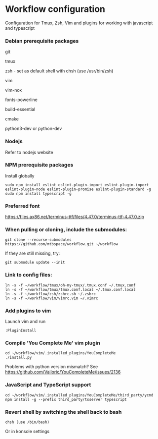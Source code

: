 # Workflow configuration
Configuration for Tmux, Zsh, Vim and plugins for working with javascript and typescript

### Debian prerequisite packages
git

tmux

zsh - set as default shell with chsh (use /usr/bin/zsh)

vim

vim-nox

fonts-powerline

build-essential

cmake

python3-dev or python-dev

### Nodejs
Refer to nodejs website

### NPM prerequisite packages
Install globally
```
sudo npm install eslint eslint-plugin-import eslint-plugin-import eslint-plugin-node eslint-plugin-promise eslint-plugin-standard -g
sudo npm install typescript -g
```

### Preferred font
https://files.ax86.net/terminus-ttf/files/4.47.0/terminus-ttf-4.47.0.zip

### When pulling or cloning, include the submodules:
```
git clone --recurse-submodules https://github.com/mtbspace/workflow.git ~/workflow
```
If they are still missing, try:
```
git submodule update --init
```

### Link to config files:
```
ln -s -f ~/workflow/tmux/oh-my-tmux/.tmux.conf ~/.tmux.conf
ln -s -f ~/workflow/tmux/tmux.conf.local ~/.tmux.conf.local
ln -s -f ~/workflow/zsh/zshrc.sh ~/.zshrc
ln -s -f ~/workflow/vim/vimrc.vim ~/.vimrc
```

### Add plugins to vim
Launch vim and run 
```
:PluginInstall
```

### Compile 'You Complete Me' vim plugin
```
cd ~/workflow/vim/.installed_plugins/YouCompleteMe
./install.py
```
Problems with python version mismatch?  See https://github.com/Valloric/YouCompleteMe/issues/2136

### JavaScript and TypeScript support
```
cd ~/workflow/vim/.installed_plugins/YouCompleteMe/third_party/ycmd
npm install -g --prefix third_party/tsserver typescript
```

### Revert shell by switching the shell back to bash
```
chsh (use /bin/bash)
```
Or in konsole settings
